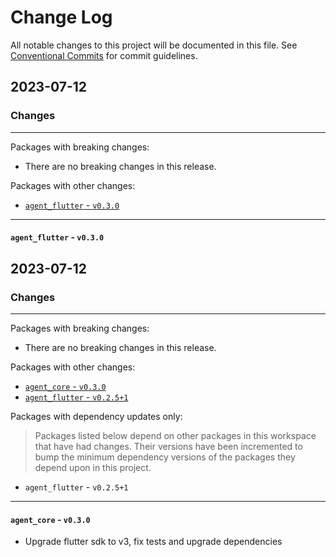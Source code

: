 # Change Log

All notable changes to this project will be documented in this file.
See [Conventional Commits](https://conventionalcommits.org) for commit guidelines.

## 2023-07-12

### Changes

---

Packages with breaking changes:

 - There are no breaking changes in this release.

Packages with other changes:

 - [`agent_flutter` - `v0.3.0`](#agent_flutter---v030)

---

#### `agent_flutter` - `v0.3.0`


## 2023-07-12

### Changes

---

Packages with breaking changes:

 - There are no breaking changes in this release.

Packages with other changes:

 - [`agent_core` - `v0.3.0`](#agent_core---v030)
 - [`agent_flutter` - `v0.2.5+1`](#agent_flutter---v0251)

Packages with dependency updates only:

> Packages listed below depend on other packages in this workspace that have had changes. Their versions have been incremented to bump the minimum dependency versions of the packages they depend upon in this project.

 - `agent_flutter` - `v0.2.5+1`

---

#### `agent_core` - `v0.3.0`

 - Upgrade flutter sdk to v3, fix tests and upgrade dependencies

